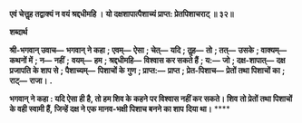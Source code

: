 **एवं चेत्तॢह तद्वाक्यं न वयं श्रद्दधीमहि ।** **यो दक्षशापात्पैशाच्यं प्राप्त: प्रेतपिशाचराट् ॥ ३२॥** 

**शब्दार्थ** 

**श्री-भगवान् उवाच—** **भगवान् ने कहा** **; एवम्—** **ऐसा** **; चेत्—** **यदि** **; तॢह—** **तो** **; तत्—** **उसके** **; वाक्यम्—** **कथनों में** **; न—** **नहीं** **;** **वयम्—** **हम** **; श्रद्दधीमहि—** **विश्वास कर सकते हैं** **; य:—** **जो** **; दक्ष-शापात्—** **दक्ष प्रजापति के शाप से** **; पैशाच्यम्—** **पिशाचों के** **गुण** **; प्राप्त:—** **प्राप्त** **; प्रेत-पिशाच—** **प्रेतों तथा पिशाचों का** **; राट्—** **राजा।** **.** 

**भगवान् ने कहा : यदि ऐसा ही है, तो हम शिव के कहने पर विश्वास नहीं कर सकते। शिव** **तो प्रेतों तथा पिशाचों के वही स्वामी हैं, जिन्हें दक्ष ने एक मानव-भक्षी पिशाच बनने का शाप** **दिया था।** **** 